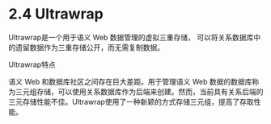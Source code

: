 <!--
 * @Author: Johannes Liu
 * @LastEditors: Johannes Liu
 * @email: iexkliu@gmail.com
 * @github: https://github.com/johannesliu
 * @Date: 2023-07-15 23:14:21
 * @LastEditTime: 2023-07-19 00:27:17
 * @motto: Still water run deep
 * @Description: Modify here please
 * @FilePath: \Knowledge-Extraction-Concept-and-Technology\Chapter2\2.4-Ultrawrap.md
-->
# 2.4 Ultrawrap

Ultrawrap是一个用于语义 Web 数据管理的虚拟三重存储， 可以将关系数据库中的遗留数据作为三重存储公开，而无需复制数据。

Ultrawrap特点

语义 Web 和数据库社区之间存在巨大差距。用于管理语义 Web 数据的数据库称为三元组存储，可以使用关系数据库作为后端来创建。然而，当前具有关系后端的三元存储性能不佳。Ultrawrap使用了一种新颖的方式存储三元组，提高了存取性能。

